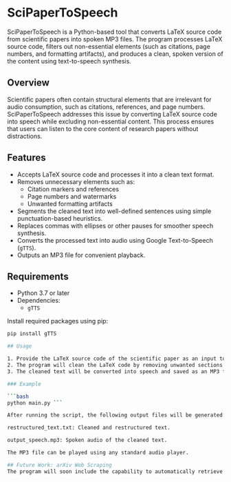 # SciPaperToSpeech

SciPaperToSpeech is a Python-based tool that converts LaTeX source code from scientific papers into spoken MP3 files. The program processes LaTeX source code, filters out non-essential elements (such as citations, page numbers, and formatting artifacts), and produces a clean, spoken version of the content using text-to-speech synthesis.

## Overview

Scientific papers often contain structural elements that are irrelevant for audio consumption, such as citations, references, and page numbers. SciPaperToSpeech addresses this issue by converting LaTeX source code into speech while excluding non-essential content. This process ensures that users can listen to the core content of research papers without distractions.

## Features

- Accepts LaTeX source code and processes it into a clean text format.
- Removes unnecessary elements such as:
  - Citation markers and references
  - Page numbers and watermarks
  - Unwanted formatting artifacts
- Segments the cleaned text into well-defined sentences using simple punctuation-based heuristics.
- Replaces commas with ellipses or other pauses for smoother speech synthesis.
- Converts the processed text into audio using Google Text-to-Speech (`gTTS`).
- Outputs an MP3 file for convenient playback.

## Requirements

- Python 3.7 or later
- Dependencies:
  - `gTTS`

Install required packages using pip:

```bash
pip install gTTS

## Usage

1. Provide the LaTeX source code of the scientific paper as an input to the program.
2. The program will clean the LaTeX code by removing unwanted sections and formatting.
3. The cleaned text will be converted into speech and saved as an MP3 file.

### Example

```bash
python main.py ```

After running the script, the following output files will be generated:

restructured_text.txt: Cleaned and restructured text.

output_speech.mp3: Spoken audio of the cleaned text.

The MP3 file can be played using any standard audio player.

## Future Work: arXiv Web Scraping
The program will soon include the capability to automatically retrieve LaTeX source code directly from research papers hosted on arXiv. This will allow users to provide a paper's DOI or URL, and the program will fetch and process the source code automatically.

